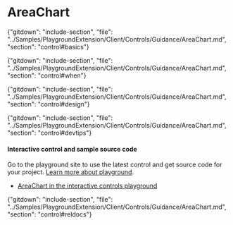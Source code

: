 ﻿# AreaChart

{"gitdown": "include-section", "file": "../Samples/PlaygroundExtension/Client/Controls/Guidance/AreaChart.md", "section": "control#basics"}

<!-- TODO get an IMAGE to embed here -->

<!-- TODO get an SAMPLE CODE to embed here -->

{"gitdown": "include-section", "file": "../Samples/PlaygroundExtension/Client/Controls/Guidance/AreaChart.md", "section": "control#when"}

{"gitdown": "include-section", "file": "../Samples/PlaygroundExtension/Client/Controls/Guidance/AreaChart.md", "section": "control#design"}

{"gitdown": "include-section", "file": "../Samples/PlaygroundExtension/Client/Controls/Guidance/AreaChart.md", "section": "control#devtips"}

#### Interactive control and sample source code
Go to the playground site to use the latest control and get source code for your project.  [Learn more about playground](./top-extensions-controls-playground.md).

*  <a href="https://ms.portal.azure.com/?Microsoft_Azure_Playground=true#blade/Microsoft_Azure_Playground/ControlsIndexBlade/AreaChart_create_Playground" target="_blank">AreaChart in the interactive controls playground</a>

 


{"gitdown": "include-section", "file": "../Samples/PlaygroundExtension/Client/Controls/Guidance/AreaChart.md", "section": "control#reldocs"}
